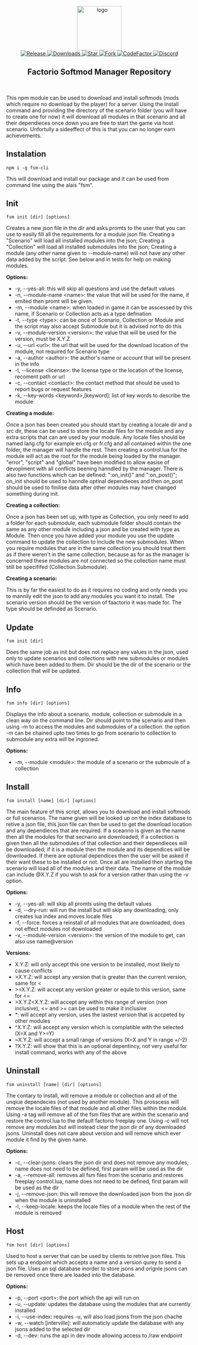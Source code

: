 <p align="center">
  <img alt="logo" src="https://avatars2.githubusercontent.com/u/39745392?s=200&v=4" width="120">
  <br>
  <a href="https://github.com/explosivegaming/FactorioSoftmodManager/tags">
    <img src="https://img.shields.io/github/tag/explosivegaming/FactorioSoftmodManager.svg?label=Release" alt="Release">
  </a>
  <a href="https://www.npmjs.com/package/fsm-cli">
    <img src="https://img.shields.io/npm/dt/fsm-cli.svg?label=Downloads" alt="Downloads">
  </a>
  <a href="https://github.com/explosivegaming/FactorioSoftmodManager/stargazers">
    <img src="https://img.shields.io/github/stars/explosivegaming/FactorioSoftmodManager.svg?label=Stars" alt="Star">
  </a>
  <a href="http://github.com/explosivegaming/FactorioSoftmodManager/fork">
    <img src="https://img.shields.io/github/forks/explosivegaming/FactorioSoftmodManager.svg?label=Forks" alt="Fork">
  </a>
  <a href="https://www.codefactor.io/repository/github/explosivegaming/factoriosoftmodmanager">
    <img src="https://www.codefactor.io/repository/github/explosivegaming/factoriosoftmodmanager/badge" alt="CodeFactor">
  </a>
  <a href="https://discord.me/explosivegaming">
    <img src="https://discordapp.com/api/guilds/260843215836545025/widget.png?style=shield" alt="Discord">
  </a>
</p>
<h2 align="center">Factorio Softmod Manager Repository</h2>
<br>

This npm module can be used to download and install softmods (mods which require no download by the player) for a server. Using the install command and providing the directory of the scenario folder (you will have to create one for now) it will download all modules in that scenario and all their dependieces once down you are free to start the game via host scenario. Unfortully a sideeffect of this is that you can no longer earn achievements.

## Instalation
`npm i -g fsm-cli`

This will download and install our package and it can be used from command line using the alais "fsm".

## Init
`fsm init [dir] [options]`

Creates a new json file in the dir and asks promts to the user that you can use to easily fill all the requirements for a module json file. Creating a "Scenario" will load all installed modules into the json; Creating a "Collection" will load all installed submodules into the json; Creating a module (any other name given to --module-name) will not have any other data added by the script. See below and in tests for help on making modules.

__Options:__
* -y, --yes-all: this will skip all questions and use the default values
* -n, --module-name \<name>: the value that will be used for the name, if emited then promt will be given.
* -m, --module \<name>: when loaded in game it can be asscessed by this name, if Scenario or Collection acts as a type defination
* -t, --type \<type>: can be once of Scenario, Collection or Module and the script may also accept Submodule but it is advised not to do this
* -v, --module-version \<version>: the value that will be used for the version, must be X.Y.Z
* -u, --url \<url>: the url that will be used for the download location of the module, not required for Scenario type
* -a, --author \<author>: the author's name or account that will be present in the info
* -l, --license \<license>: the license type or the location of the license, recoment path or url
* -c, --contact \<contact>: the contact method that should be used to report bugs or request features
* -k, --key-words \<keyword>,[keyword]: list of key words to describe the module
  
__Creating a module:__

Once a json has been created you should start by creating a locale dir and a src dir, these can be used to store the locale files for the module and any extra scripts that can are used by your module. Any locale files should be named lang.cfg for example en.cfg or fr.cfg and all contained within the one folder, the manager will handle the rest. Then creating a control.lua for the module will act as the root for the module being loaded by the manager. "error", "script" and "global" have been modified to allow easise of devoplment with all conflicts beening hanndled by the manager. There is also two functions which can be defined: ":on_init()" and ":on_post()"; on_init should be used to hanndle optinal dependieces and then on_post should be used to finilise data after other modules may have changed something during init.

__Creating a collection:__

Once a json has been set up, with type as Collection, you only need to add a folder for each submodule, each submodule folder should contain the same as any other module including a json and be created with type as Module. Then once you have added your module you use the update command to update the collection to include the new submodules. When you require modules that are in the same collection you should treat them as if there weren't in the same collection, because as for as the manager is concerned these modules are not connected so the collection name must still be specififed (Collection.Submodule).

__Creating a scenario:__

This is by far the easiest to do as it requires no coding and only needs you to mannily edit the json to add any modules you want it to install. The scenario version should be the version of faactorio it was made for. The type should be definded as Scenario.

## Update
`fsm init [dir]`

Does the same job as init but does not replace any values in the json, used only to update scenarios and collections with new submodules or modules which have been added to them. Dir should be the dir of the scenario or the collection that will be updated.

## Info
`fsm info [dir] [options]`

Displays the info about a scenario, module, collection or submodule in a clean way on the command line. Dir should point to the scenario and then using -m to access the modules and submodules of a collection. the option -m can be chained upto two times to go from scenario to collection to submodule any extra will be ingroned.

__Options:__
* -m, --module \<module>: the module of a scenario or the submoule of a collection

## Install
`fsm install [name] [dir] [options]`

The main feature of this script, allows you to download and install softmods or full scenarios. The name given will be looked up on the index database to retive a json file, this json file can then be used to get the download location and any dependieces that are required. If a sceanrio is given as the name then all the modules for that secnario are downloaded; if a collection is given then all the submodules of that collection and their dependieces will be downloaded; if it is a module then the module and its dependices will be downloaded. If there are optional dependices then the user will be asked if their want these to be installed or not. Once all are installed then starting the scenario will load all of the modules and their data. The name of the module can include @X.Y.Z if you wish to ask for a version rather than using the -v option.

__Options:__
* -y, --yes-all: will skip all promts using the default values
* -d, --dry-run: will run the install but will skip any downloading, only creates lua index and moves locale files
* -f, --force: forces a reinstall of all modules that are downloaded, does not effect modules not downloaded
* -v, --module-version \<version>: the version of the module to get, can also use name@version 

__Versions:__
* X.Y.Z: will only accept this one version to be installed, most likely to cause conflicts
* \>X.Y.Z: will accept any version that is greater than the current version, same for \<
* \>=X.Y.Z: will accept any version greater or equle to this version, same for \<=
* \>X.Y.Z<X.Y.Z: will accept any within this range of version (non inclusive), \<=  and \>= can be used to make it inclusive
* \*: will accept any version, uses the lastest version that is accpeted by other modules
* \^X.Y.Z: will accept any version which is complatible with the selected (X=X and Y>=Y)
* \~X.Y.Z: will accept a small range of versions (X=X and Y in range +/-2)
* \?X.Y.Z: will show that this is an optional depentincy, not very useful for install command, works with any of the above

## Uninstall
`fsm uninstall [name] [dir] [options]`

The contary to install, will remove a module or collection and all of the unqiue dependecies (not used by another module). This prosscess will remove the locale files of that module and all other files within the module. Using -a tag will remove all of the fsm files that are within the scenario and restore the control.lua to the default factorio freeplay one. Using -c will not remove any modules but will instead clear the json dir of any downloaded jsons. Uninstall does not care about version and will remove which ever module it find by the given name.

__Options:__
* -c, --clear-jsons: clears the json dir and does not remove any modules, name does not need to be defined, first param will be used as the dir
* -a, --remove-all: removes all fsm files from the scenario and restores freeplay control.lua, name does not need to be defined, first param will be used as the dir
* -j, --remove-json: this will remove the downloaded json from the json dir when the module is uninstalled
* -l, --keep-locale: keeps the locale files of a module when the rest of the module is removed

## Host
`fsm host [dir] [options]`

Used to host a server that can be used by clients to retrive json files. This sets up a endpoint which accepts a name and a version qurey to send a json file. Uses an sql database inorder to store jsons and orignle jsons can be removed once there are loaded into the database.

__Options:__
* -p, --port \<port>: the port which the api will run on
* -u, --update: updates the database using the modules that are currently installed
* -i, --use-index: requires -u, will also load jsons from the json chache
* -w, --watch [interville]: will automaticly update the database with any jsons added to the selected dir
* -d, --dev: runs the api in dev mode allowing access to /raw endpoint
